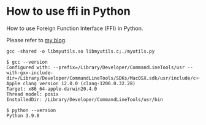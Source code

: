 # How to use ffi in Python
How to use Foreign Function Interface (FFI) in Python.

Please refer to [my blog](https://yasakura.me/post/foreign-function-interface-python/).

`gcc -shared -o libmyutils.so libmyutils.c;./myutils.py`

```
$ gcc --version
Configured with: --prefix=/Library/Developer/CommandLineTools/usr --with-gxx-include-dir=/Library/Developer/CommandLineTools/SDKs/MacOSX.sdk/usr/include/c++/4.2.1
Apple clang version 12.0.0 (clang-1200.0.32.28)
Target: x86_64-apple-darwin20.4.0
Thread model: posix
InstalledDir: /Library/Developer/CommandLineTools/usr/bin

$ python --version
Python 3.9.0
```
